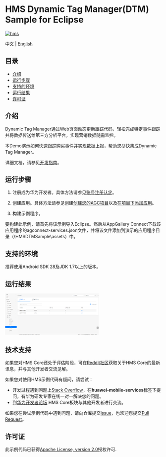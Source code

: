 # HMS Dynamic Tag Manager(DTM) Sample for Eclipse

[![hms](https://img.shields.io/badge/hms-dtm-brightgreen)](https://developer.huawei.com/consumer/en/doc/development/HMS-References/3021004) 

中文 | [English](https://github.com/HMS-Core/hms-dtm-demo-eclipse/blob/master/README.md)

## 目录

 * [介绍](#介绍)
 * [运行步骤 ](#运行步骤 )
 * [支持的环境](#支持的环境)
 * [运行结果](#运行结果)
 * [许可证](#许可证)

## 介绍
Dynamic Tag Manager通过Web页面动态更新跟踪代码，轻松完成特定事件跟踪并将数据传送给第三方分析平台，实现营销数据随需监控。

本Demo演示如何快速跟踪购买事件并实现数据上报，帮助您尽快集成Dynamic Tag Manager。

详细文档，请参见[开发指南](https://developer.huawei.com/consumer/cn/doc/development/HMSCore-Guides/introduction-0000001050043907)。

## 运行步骤
1. 注册成为华为开发者。具体方法请参见[账号注册认定](https://developer.huawei.com/consumer/cn/doc/20300)。

2. 创建应用。具体方法请参见创建[创建您的AGC项目](https://developer.huawei.com/consumer/cn/doc/development/AppGallery-connect-Guides/agc-get-started-web#h1-1594605371607)以及[在项目下添加应用](https://developer.huawei.com/consumer/cn/doc/development/AppGallery-connect-Guides/agc-get-started-web#h1-1594605413814)。
	
3. 构建示例程序。

要构建此示例，请首先将该示例导入Eclipse。然后从AppGallery Connect下载该应用程序的agconnect-services.json文件，并将该文件添加到演示的应用程序目录（\HMSDTMSample\assets）中。

## 支持的环境
推荐使用Android SDK 28及JDK 1.7以上的版本。

## 运行结果
<img src="result_2.png" width = 60% height = 60%>

## 技术支持
如果您对HMS Core还处于评估阶段，可在[Reddit社区](https://www.reddit.com/r/HMSCore/)获取关于HMS Core的最新讯息，并与其他开发者交流见解。

如果您对使用HMS示例代码有疑问，请尝试：
- 开发过程遇到问题上[Stack Overflow](https://stackoverflow.com/questions/tagged/huawei-mobile-services)，在**huawei-mobile-services**标签下提问，有华为研发专家在线一对一解决您的问题。
- 到[华为开发者论坛](https://developer.huawei.com/consumer/cn/forum/blockdisplay?fid=18) HMS Core板块与其他开发者进行交流。

如果您在尝试示例代码中遇到问题，请向仓库提交[issue](https://github.com/HMS-Core/hms-dtm-demo-eclipse/issues)，也欢迎您提交[Pull Request](https://github.com/HMS-Core/hms-dtm-demo-eclipse/pulls)。

## 许可证
此示例代码已获得[Apache License, version 2.0](http://www.apache.org/licenses/LICENSE-2.0)授权许可.
